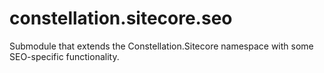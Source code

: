 constellation.sitecore.seo
==========================

Submodule that extends the Constellation.Sitecore namespace with some SEO-specific functionality.
